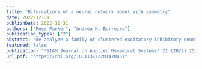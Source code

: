 ```yaml
---
title: "Bifurcations of a neural network model with symmetry"
date: 2022-12-31
publishDate: 2022-12-31
authors: ["Ross Parker", "Andrea K. Barreiro"]
publication_types: ["2"]
abstract: "We analyze a family of clustered excitatory-inhibitory neural networks and the underlying bifurcation structures that arise because of permutation symmetries in the network as the global coupling strength g is varied. We primarily consider two network topologies: an all-to-all connected network which excludes self-connections, and a network in which the excitatory cells are broken into clusters of equal size. Although in both cases the bifurcation structure is determined by symmetries in the system, the behavior of the two systems is qualitatively different. In the all-to-all connected network, the system undergoes Hopf bifurcations leading to periodic orbit solutions; notably, for large g, there is a single, stable periodic orbit solution and no stable fixed points. By contrast, in the clustered network, there are no Hopf bifurcations, and there is a family of stable fixed points for large g."
featured: false
publication: "*SIAM Journal on Applied Dynamical Systems* 21 (2022) 2535-2578"
url_pdf: "https://doi.org/10.1137/22M1470451"
---
```


